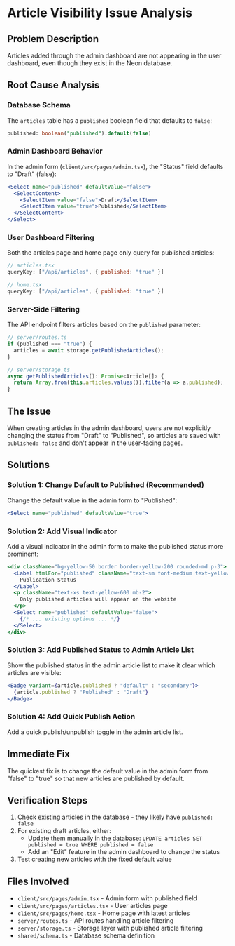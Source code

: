 # Article Visibility Issue Analysis

## Problem Description
Articles added through the admin dashboard are not appearing in the user dashboard, even though they exist in the Neon database.

## Root Cause Analysis

### Database Schema
The `articles` table has a `published` boolean field that defaults to `false`:
```sql
published: boolean("published").default(false)
```

### Admin Dashboard Behavior
In the admin form (`client/src/pages/admin.tsx`), the "Status" field defaults to "Draft" (false):
```jsx
<Select name="published" defaultValue="false">
  <SelectContent>
    <SelectItem value="false">Draft</SelectItem>
    <SelectItem value="true">Published</SelectItem>
  </SelectContent>
</Select>
```

### User Dashboard Filtering
Both the articles page and home page only query for published articles:
```jsx
// articles.tsx
queryKey: ["/api/articles", { published: "true" }]

// home.tsx  
queryKey: ["/api/articles", { published: "true" }]
```

### Server-Side Filtering
The API endpoint filters articles based on the `published` parameter:
```javascript
// server/routes.ts
if (published === "true") {
  articles = await storage.getPublishedArticles();
}

// server/storage.ts
async getPublishedArticles(): Promise<Article[]> {
  return Array.from(this.articles.values()).filter(a => a.published);
}
```

## The Issue
When creating articles in the admin dashboard, users are not explicitly changing the status from "Draft" to "Published", so articles are saved with `published: false` and don't appear in the user-facing pages.

## Solutions

### Solution 1: Change Default to Published (Recommended)
Change the default value in the admin form to "Published":

```jsx
<Select name="published" defaultValue="true">
```

### Solution 2: Add Visual Indicator
Add a visual indicator in the admin form to make the published status more prominent:

```jsx
<div className="bg-yellow-50 border border-yellow-200 rounded-md p-3">
  <Label htmlFor="published" className="text-sm font-medium text-yellow-800">
    Publication Status
  </Label>
  <p className="text-xs text-yellow-600 mb-2">
    Only published articles will appear on the website
  </p>
  <Select name="published" defaultValue="false">
    {/* ... existing options ... */}
  </Select>
</div>
```

### Solution 3: Add Published Status to Admin Article List
Show the published status in the admin article list to make it clear which articles are visible:

```jsx
<Badge variant={article.published ? "default" : "secondary"}>
  {article.published ? "Published" : "Draft"}
</Badge>
```

### Solution 4: Add Quick Publish Action
Add a quick publish/unpublish toggle in the admin article list.

## Immediate Fix
The quickest fix is to change the default value in the admin form from "false" to "true" so that new articles are published by default.

## Verification Steps
1. Check existing articles in the database - they likely have `published: false`
2. For existing draft articles, either:
   - Update them manually in the database: `UPDATE articles SET published = true WHERE published = false`
   - Add an "Edit" feature in the admin dashboard to change the status
3. Test creating new articles with the fixed default value

## Files Involved
- `client/src/pages/admin.tsx` - Admin form with published field
- `client/src/pages/articles.tsx` - User articles page
- `client/src/pages/home.tsx` - Home page with latest articles
- `server/routes.ts` - API routes handling article filtering
- `server/storage.ts` - Storage layer with published article filtering
- `shared/schema.ts` - Database schema definition